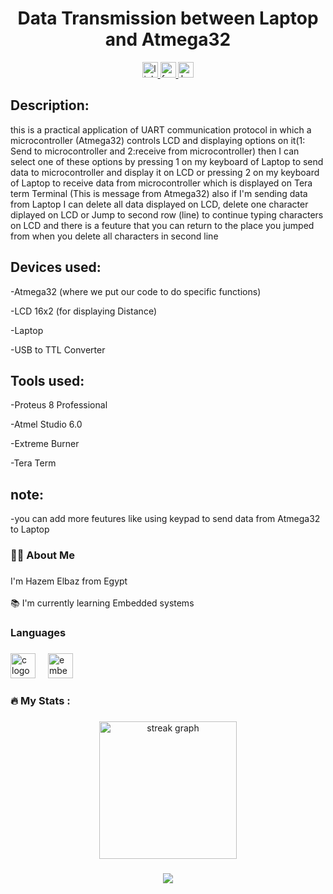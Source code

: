 <h1 align="center">Data Transmission between Laptop and Atmega32
</h1>

<div align="center">
  <a href="https://www.linkedin.com/in/hazem-elbaz-13b204201/" target="_blank">
    <img src="https://img.shields.io/static/v1?message=LinkedIn&logo=linkedin&label=&color=0077B5&logoColor=white&labelColor=&style=for-the-badge" height="25" alt="linkedin logo"  />
  </a>
  <a href="https://www.facebook.com/profile.php?id=100002834749862" target="_blank">
    <img src="https://img.shields.io/static/v1?message=Facebook&logo=facebook&label=&color=1877F2&logoColor=white&labelColor=&style=for-the-badge" height="25" alt="facebook logo"  />
  </a>
  <a href="https://www.hackerrank.com/profile/hazem1750" target="_blank">
    <img src="https://img.shields.io/static/v1?message=HackerRank&logo=hackerrank&label=&color=2EC866&logoColor=white&labelColor=&style=for-the-badge" height="25" alt="hackerrank logo"  />
  </a>
</div>

###

<h2 align="left">
Description:
</h2>

this is a practical application of UART communication protocol in which a microcontroller (Atmega32) controls LCD and displaying options on it(1: Send to microcontroller and 2:receive from microcontroller) then I can select one of these options by pressing 1 on my keyboard of Laptop to send data to microcontroller and display it on LCD or pressing 2 on my keyboard of Laptop to receive data from microcontroller which is displayed on Tera term Terminal (This is message from Atmega32) also if I'm sending data from Laptop I can delete all data displayed on LCD, delete one character diplayed on LCD or Jump to second row (line) to continue typing characters on LCD and there is a feuture that you can return to the place you jumped from when you delete all characters in second line

###

<h2 align="left">
Devices used:
</h2>

-Atmega32 (where we put our code to do specific functions)

-LCD 16x2 (for displaying Distance)

-Laptop

-USB to TTL Converter

<h2 align="left">
Tools used:
</h2>

-Proteus 8 Professional

-Atmel Studio 6.0

-Extreme Burner

-Tera Term

<h2 align="left">
note:
</h2>

-you can add more feutures like using keypad to send data  from Atmega32 to Laptop

<h3 align="left">👩‍💻  About Me</h3>

###

<p align="left">I'm Hazem Elbaz from Egypt<br><br>📚 I'm currently learning Embedded systems</p>

###

<h3 align="left">Languages</h3>

###

<div align="left">
  <img src="https://skillicons.dev/icons?i=c" height="40" alt="c logo"  />
  <img width="12" />
  <img src="https://cdn.jsdelivr.net/gh/devicons/devicon/icons/embeddedc/embeddedc-original.svg" height="40" alt="embeddedc logo"  />
</div>

###

<h3 align="left">🔥   My Stats :</h3>

###

<div align="center">
  <img src="https://streak-stats.demolab.com?user=HazemRagabElsayed&locale=en&mode=daily&theme=dark&hide_border=false&border_radius=5&order=3" height="220" alt="streak graph"  />
</div>

###

<div align="center">
  <img src="https://profile-counter.glitch.me/HazemRagabElsayed/count.svg?"  />
</div>

###
